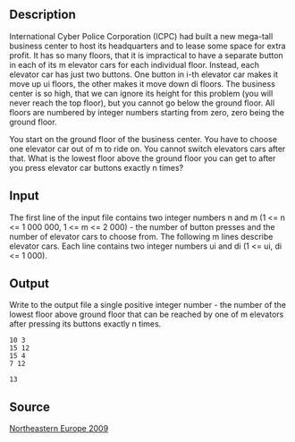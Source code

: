 <h2>Description</h2><p>International Cyber Police Corporation (ICPC) had built a new mega-tall business center to host its headquarters and to lease some space for extra profit. It has so many floors, that it is impractical to have a separate button in each of its m elevator cars for each individual floor. Instead, each elevator car has just two buttons. One button in i-th elevator car makes it move up ui floors, the other makes it move down di floors. The business center is so high, that we can ignore its height for this problem (you will never reach the top floor), but you cannot go below the ground floor. All floors are numbered by integer numbers starting from zero, zero being the ground floor.
</p>You start on the ground floor of the business center. You have to choose one elevator car out of m to ride on. You cannot switch elevators cars after that. What is the lowest floor above the ground floor you can get to after you press elevator car buttons exactly n times?<h2>Input</h2><p>The first line of the input file contains two integer numbers n and m (1 &lt;= n &lt;= 1 000 000, 1 &lt;= m &lt;= 2 000) - the number of button presses and the number of elevator cars to choose from. The following m lines describe elevator cars. Each line contains two integer numbers ui and di (1 &lt;= ui, di &lt;= 1 000).</p><h2>Output</h2><p>Write to the output file a single positive integer number - the number of the lowest floor above ground floor that can be reached by one of m elevators after pressing its buttons exactly n times.</p><pre><code class="language-input1">10 3
15 12
15 4
7 12</code></pre><pre><code class="language-output1">13</code></pre><h2>Source</h2><a href="searchproblem?field=source&amp;key=Northeastern+Europe+2009">Northeastern Europe 2009</a>